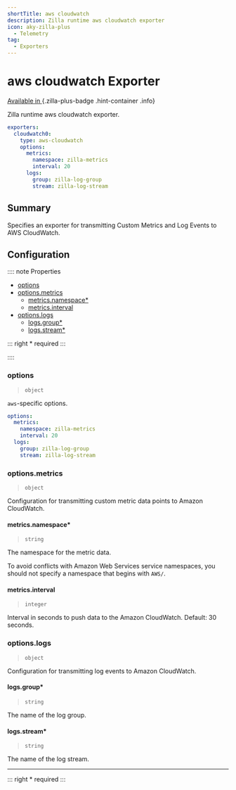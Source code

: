 ```yaml
---
shortTitle: aws cloudwatch
description: Zilla runtime aws cloudwatch exporter
icon: aky-zilla-plus
  - Telemetry
tag:
  - Exporters
---
```


# aws cloudwatch Exporter

[Available in <ZillaPlus/>](https://www.aklivity.io/products/zilla-plus)
{.zilla-plus-badge .hint-container .info}

Zilla runtime aws cloudwatch exporter.

```yaml {3}
exporters:
  cloudwatch0:
    type: aws-cloudwatch
    options:
      metrics:
        namespace: zilla-metrics
        interval: 20
      logs:
        group: zilla-log-group
        stream: zilla-log-stream
```

## Summary

Specifies an exporter for transmitting Custom Metrics and Log Events to AWS CloudWatch.

## Configuration

:::: note Properties

- [options](#options)
- [options.metrics](#options-metrics)
  - [metrics.namespace\*](#metrics-namespace)
  - [metrics.interval](#metrics-interval)
- [options.logs](#options-logs)
  - [logs.group\*](#logs-group)
  - [logs.stream\*](#logs-stream)

::: right
\* required
:::

::::

### options

> `object`

`aws`-specific options.

```yaml
options:
  metrics:
    namespace: zilla-metrics
    interval: 20
  logs:
    group: zilla-log-group
    stream: zilla-log-stream
```

### options.metrics

> `object`

Configuration for transmitting custom metric data points to Amazon CloudWatch.

#### metrics.namespace\*

> `string`

The namespace for the metric data.

To avoid conflicts with Amazon Web Services service namespaces, you should not specify a namespace that begins with `AWS/`.

#### metrics.interval

> `integer`

Interval in seconds to push data to the Amazon CloudWatch. Default: 30 seconds.

### options.logs

> `object`

Configuration for transmitting log events to Amazon CloudWatch.

#### logs.group\*

> `string`

The name of the log group.

#### logs.stream\*

> `string`

The name of the log stream.

---

::: right
\* required
:::
